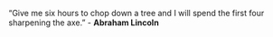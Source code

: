 “Give me six hours to chop down a tree and I will spend the first four sharpening the axe.” - <b>Abraham Lincoln</b>
